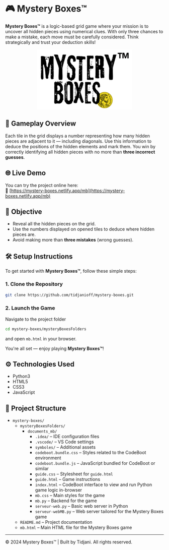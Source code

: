 # 🎮 Mystery Boxes™

**Mystery Boxes™** is a logic-based grid game where your mission is to uncover all hidden pieces using numerical clues. With only three chances to make a mistake, each move must be carefully considered. Think strategically and trust your deduction skills!

<p align="center">
  <img src="mysteryBoxesFolders/documents_mb/symboles/logoWObg.png">
</p>

## 🧠 Gameplay Overview

Each tile in the grid displays a number representing how many hidden pieces are adjacent to it — including diagonals. Use this information to deduce the positions of the hidden elements and mark them. You win by correctly identifying all hidden pieces with no more than **three incorrect guesses**.


## 🌐 Live Demo

You can try the project online here:  
🔗 [https://mystery-boxes.netlify.app/mb](https://mystery-boxes.netlify.app/mb)


## 🎯 Objective

- Reveal all the hidden pieces on the grid.
- Use the numbers displayed on opened tiles to deduce where hidden pieces are.
- Avoid making more than **three mistakes** (wrong guesses).

## 🛠️ Setup Instructions

To get started with **Mystery Boxes™**, follow these simple steps:

### 1. Clone the Repository
```bash
git clone https://github.com/tidjanioff/mystery-boxes.git
```
### 2. Launch the Game

Navigate to the project folder 

```bash
cd mystery-boxes/mysteryBoxesFolders
```
and open `mb.html` in your browser.

You're all set — enjoy playing **Mystery Boxes™**!



## ⚙️ Technologies Used

- Python3
- HTML5  
- CSS3  
- JavaScript


## 📁 Project Structure

- `mystery-boxes/`
  - `mysteryBoxesFolders/`
    - `documents_mb/`
      - `.idea/` – IDE configuration files
      - `.vscode/` – VS Code settings
      - `symboles/` – Additional assets
      - `codeboot.bundle.css` – Styles related to the CodeBoot environment
      - `codeboot.bundle.js` – JavaScript bundled for CodeBoot or similar
      - `guide.css` – Stylesheet for `guide.html`
      - `guide.html` – Game instructions
      - `index.html` – CodeBoot interface to view and run Python game logic in-browser
      - `mb.css` – Main styles for the game
      - `mb.py` – Backend for the game
      - `serveur-web.py` – Basic web server in Python
      - `serveur-webMB.py` – Web server tailored for the Mystery Boxes game
  - `README.md` – Project documentation
  - `mb.html` – Main HTML file for the Mystery Boxes game

---

© 2024 Mystery Boxes™ | Built by Tidjani. All rights reserved.
